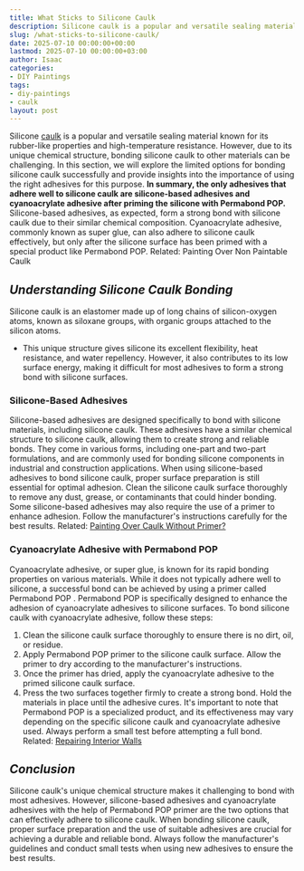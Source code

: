 ```yaml
---
title: What Sticks to Silicone Caulk
description: Silicone caulk is a popular and versatile sealing material known for its rubber-like properties and high-temperature resistance.
slug: /what-sticks-to-silicone-caulk/
date: 2025-07-10 00:00:00+00:00
lastmod: 2025-07-10 00:00:00+03:00
author: Isaac
categories:
- DIY Paintings
tags:
- diy-paintings
- caulk
layout: post
---
```

Silicone [caulk](https://pestpolicy.com/can-you-paint-over-caulk-without-primer/) is a popular and versatile sealing material known for its rubber-like properties and high-temperature resistance. However, due to its unique chemical structure, bonding silicone caulk to other materials can be challenging.
In this section, we will explore the limited options for bonding silicone caulk successfully and provide insights into the importance of using the right adhesives for this purpose.
**In summary, the only adhesives that adhere well to silicone caulk are silicone-based adhesives and cyanoacrylate adhesive after priming the silicone with Permabond POP.**
Silicone-based adhesives, as expected, form a strong bond with silicone caulk due to their similar chemical composition. Cyanoacrylate adhesive, commonly known as super glue, can also adhere to silicone caulk effectively, but only after the silicone surface has been primed with a special product like Permabond POP.
Related:
Painting Over Non Paintable Caulk
## *Understanding Silicone Caulk Bonding*
Silicone caulk is an elastomer made up of long chains of silicon-oxygen atoms, known as siloxane groups, with organic groups attached to the silicon atoms.
- This unique structure gives silicone its excellent flexibility, heat resistance, and water repellency.
However, it also contributes to its low surface energy, making it difficult for most adhesives to form a strong bond with silicone surfaces.
### **Silicone-Based Adhesives**
Silicone-based adhesives are designed specifically to bond with silicone materials, including silicone caulk. These adhesives have a similar chemical structure to silicone caulk, allowing them to create strong and reliable bonds.
They come in various forms, including one-part and two-part formulations, and are commonly used for bonding silicone components in industrial and construction applications.
When using silicone-based adhesives to bond silicone caulk, proper surface preparation is still essential for optimal adhesion.
Clean the silicone caulk surface thoroughly to remove any dust, grease, or contaminants that could hinder bonding. Some silicone-based adhesives may also require the use of a primer to enhance adhesion. Follow the manufacturer's instructions carefully for the best results.
Related:
[Painting Over Caulk Without Primer?](https://pestpolicy.com/can-you-paint-over-caulk-without-primer/)
### **Cyanoacrylate Adhesive with Permabond POP**
Cyanoacrylate adhesive, or super glue, is known for its rapid bonding properties on various materials. While it does not typically adhere well to silicone, a successful bond can be achieved by
using a primer called Permabond POP
.
Permabond POP is specifically designed to enhance the adhesion of cyanoacrylate adhesives to silicone surfaces.
To bond silicone caulk with cyanoacrylate adhesive, follow these steps:
1. Clean the silicone caulk surface thoroughly to ensure there is no dirt, oil, or residue.
2. Apply Permabond POP primer to the silicone caulk surface. Allow the primer to dry according to the manufacturer's instructions.
3. Once the primer has dried, apply the cyanoacrylate adhesive to the primed silicone caulk surface.
4. Press the two surfaces together firmly to create a strong bond. Hold the materials in place until the adhesive cures.
It's important to note that Permabond POP is a specialized product, and its effectiveness may vary depending on the specific silicone caulk and cyanoacrylate adhesive used. Always perform a small test before attempting a full bond.
Related:
[Repairing Interior Walls](https://pestpolicy.com/how-often-should-you-repaint-interior-walls/)
## *Conclusion*
Silicone caulk's unique chemical structure makes it challenging to bond with most adhesives. However, silicone-based adhesives and cyanoacrylate adhesives with the help of Permabond POP primer are the two options that can effectively adhere to silicone caulk.
When bonding silicone caulk, proper surface preparation and the use of suitable adhesives are crucial for achieving a durable and reliable bond. Always follow the manufacturer's guidelines and conduct small tests when using new adhesives to ensure the best results.